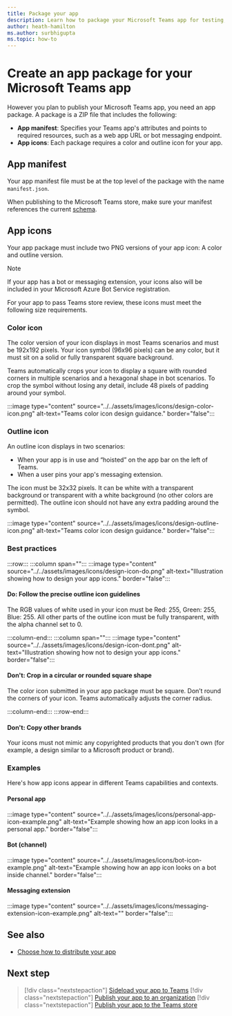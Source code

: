 ```yaml
---
title: Package your app
description: Learn how to package your Microsoft Teams app for testing, uploading, and store publishing.
author: heath-hamilton
ms.author: surbhigupta
ms.topic: how-to
---
```


# Create an app package for your Microsoft Teams app

However you plan to publish your Microsoft Teams app, you need an app package. A package is a ZIP file that includes the following:

* **App manifest**: Specifies your Teams app's attributes and points to required resources, such as a web app URL or bot messaging endpoint.
* **App icons**: Each package requires a color and outline icon for your app.

## App manifest

Your app manifest file must be at the top level of the package with the name `manifest.json`.

When publishing to the Microsoft Teams store, make sure your manifest references the current [schema](~/resources/schema/manifest-schema.md).

## App icons

Your app package must include two PNG versions of your app icon: A color and outline version.

> [!Note]
> If your app has a bot or messaging extension, your icons also will be included in your Microsoft Azure Bot Service registration.

For your app to pass Teams store review, these icons must meet the following size requirements.

### Color icon

The color version of your icon displays in most Teams scenarios and must be 192x192 pixels. Your icon symbol (96x96 pixels) can be any color, but it must sit on a solid or fully transparent square background.

Teams automatically crops your icon to display a square with rounded corners in multiple scenarios and a hexagonal shape in bot scenarios. To crop the symbol without losing any detail, include 48 pixels of padding around your symbol.

:::image type="content" source="../../assets/images/icons/design-color-icon.png" alt-text="Teams color icon design guidance." border="false":::

### Outline icon

An outline icon displays in two scenarios:

* When your app is in use and “hoisted” on the app bar on the left of Teams.
* When a user pins your app's messaging extension.

The icon must be 32x32 pixels. It can be white with a transparent background or transparent with a white background (no other colors are permitted). The outline icon should not have any extra padding around the symbol.

:::image type="content" source="../../assets/images/icons/design-outline-icon.png" alt-text="Teams color icon design guidance." border="false":::

### Best practices

:::row:::
   :::column span="":::
:::image type="content" source="../../assets/images/icons/design-icon-do.png" alt-text="Illustration showing how to design your app icons." border="false":::

#### Do: Follow the precise outline icon guidelines

The RGB values of white used in your icon must be Red: 255, Green: 255, Blue: 255. All other parts of the outline icon must be fully transparent, with the alpha channel set to 0.

   :::column-end:::
   :::column span="":::
:::image type="content" source="../../assets/images/icons/design-icon-dont.png" alt-text="Illustration showing how not to design your app icons." border="false":::

#### Don't: Crop in a circular or rounded square shape

The color icon submitted in your app package must be square. Don’t round the corners of your icon. Teams automatically adjusts the corner radius.

   :::column-end:::
:::row-end:::

#### Don't: Copy other brands

Your icons must not mimic any copyrighted products that you don't own (for example, a design similar to a Microsoft product or brand).

### Examples

Here's how app icons appear in different Teams capabilities and contexts.

#### Personal app

:::image type="content" source="../../assets/images/icons/personal-app-icon-example.png" alt-text="Example showing how an app icon looks in a personal app." border="false":::

#### Bot (channel)

:::image type="content" source="../../assets/images/icons/bot-icon-example.png" alt-text="Example showing how an app icon looks on a bot inside channel." border="false":::

#### Messaging extension

:::image type="content" source="../../assets/images/icons/messaging-extension-icon-example.png" alt-text="<alt text>" border="false":::

## See also

* [Choose how to distribute your app](~/concepts/deploy-and-publish/overview.md)

## Next step

> [!div class="nextstepaction"]
> [Sideload your app to Teams](~/concepts/deploy-and-publish/apps-upload.md)
> [!div class="nextstepaction"]
> [Publish your app to an organization](/MicrosoftTeams/tenant-apps-catalog-teams?toc=/microsoftteams/platform/toc.json&bc=/MicrosoftTeams/breadcrumb/toc.json)
> [!div class="nextstepaction"]
> [Publish your app to the Teams store](~/concepts/deploy-and-publish/appsource/publish.md)
